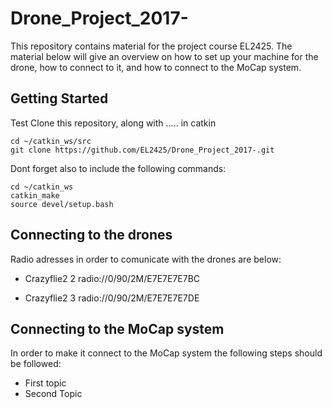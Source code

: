 # Drone_Project_2017-
This repository contains material for the project course EL2425. The material below will give an overview on how to set up your machine for the drone, how to connect to it, and how to connect to the MoCap system. 

## Getting Started
Test
Clone this repository, along with ..... in catkin

```
cd ~/catkin_ws/src
git clone https://github.com/EL2425/Drone_Project_2017-.git

```
Dont forget also to include the following commands:

```
cd ~/catkin_ws
catkin_make
source devel/setup.bash

```
## Connecting to the drones

Radio adresses in order to comunicate with the drones are below:

* Crazyflie2 2 radio://0/90/2M/E7E7E7E7BC

* Crazyflie2 3 radio://0/90/2M/E7E7E7E7DE

## Connecting to the MoCap system

In order to make it connect to the MoCap system the following steps should be followed:

* First topic
* Second Topic

